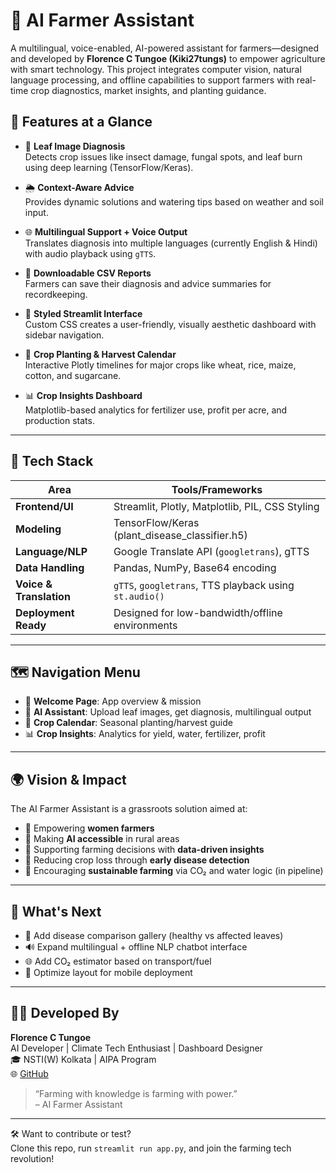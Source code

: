 # 🌾 AI Farmer Assistant

A multilingual, voice-enabled, AI-powered assistant for farmers—designed and developed by **Florence C Tungoe (Kiki27tungs)** to empower agriculture with smart technology. This project integrates computer vision, natural language processing, and offline capabilities to support farmers with real-time crop diagnostics, market insights, and planting guidance.

## 🚜 Features at a Glance

- 🧠 **Leaf Image Diagnosis**  
  Detects crop issues like insect damage, fungal spots, and leaf burn using deep learning (TensorFlow/Keras).

- 🌦️ **Context-Aware Advice**  
  Provides dynamic solutions and watering tips based on weather and soil input.

- 🌐 **Multilingual Support + Voice Output**  
  Translates diagnosis into multiple languages (currently English & Hindi) with audio playback using `gTTS`.

- 🧾 **Downloadable CSV Reports**  
  Farmers can save their diagnosis and advice summaries for recordkeeping.

- 🎨 **Styled Streamlit Interface**  
  Custom CSS creates a user-friendly, visually aesthetic dashboard with sidebar navigation.

- 📆 **Crop Planting & Harvest Calendar**  
  Interactive Plotly timelines for major crops like wheat, rice, maize, cotton, and sugarcane.

- 📊 **Crop Insights Dashboard**  
  Matplotlib-based analytics for fertilizer use, profit per acre, and production stats.

---

## 🔧 Tech Stack

| Area                | Tools/Frameworks                                     |
|---------------------|------------------------------------------------------|
| **Frontend/UI**     | Streamlit, Plotly, Matplotlib, PIL, CSS Styling      |
| **Modeling**        | TensorFlow/Keras (plant_disease_classifier.h5)       |
| **Language/NLP**    | Google Translate API (`googletrans`), gTTS           |
| **Data Handling**   | Pandas, NumPy, Base64 encoding                       |
| **Voice & Translation** | `gTTS`, `googletrans`, TTS playback using `st.audio()` |
| **Deployment Ready**| Designed for low-bandwidth/offline environments      |

---

## 🗺️ Navigation Menu

- 🌱 **Welcome Page**: App overview & mission
- 🤖 **AI Assistant**: Upload leaf images, get diagnosis, multilingual output
- 📆 **Crop Calendar**: Seasonal planting/harvest guide
- 📊 **Crop Insights**: Analytics for yield, water, fertilizer, profit

---

## 🌍 Vision & Impact

The AI Farmer Assistant is a grassroots solution aimed at:

- 🔸 Empowering **women farmers**
- 🔸 Making **AI accessible** in rural areas
- 🔸 Supporting farming decisions with **data-driven insights**
- 🔸 Reducing crop loss through **early disease detection**
- 🔸 Encouraging **sustainable farming** via CO₂ and water logic (in pipeline)

---

## 🚧 What's Next

- 🌾 Add disease comparison gallery (healthy vs affected leaves)
- 🔊 Expand multilingual + offline NLP chatbot interface
- 🌐 Add CO₂ estimator based on transport/fuel
- 📱 Optimize layout for mobile deployment

---

## 👩‍💻 Developed By

**Florence C Tungoe**  
AI Developer | Climate Tech Enthusiast | Dashboard Designer  
🎓 NSTI(W) Kolkata | AIPA Program  
🌐 [GitHub](https://github.com/Kiki27tungs)

> “Farming with knowledge is farming with power.”  
> – AI Farmer Assistant

---

🛠️ Want to contribute or test?  
Clone this repo, run `streamlit run app.py`, and join the farming tech revolution!
